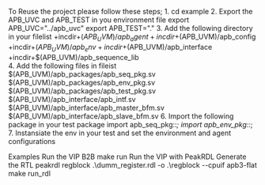 To Reuse the project please follow these steps;
	1. cd example
	2. Export the APB_UVC  and APB_TEST in you environment file
		export APB_UVC="../apb_uvc"
		export APB_TEST="."
	3. Add the following directory in your filelist 
		+incdir+$(APB_UVM)/apb_agent
		+incdir+$(APB_UVM)/apb_config
		+incdir+$(APB_UVM)/apb_env
		+incdir+$(APB_UVM)/apb_interface
		+incdir+$(APB_UVM)/apb_sequence_lib                           
	4. Add the following files in fileist 
		$(APB_UVM)/apb_packages/apb_seq_pkg.sv		
		$(APB_UVM)/apb_packages/apb_env_pkg.sv		
		$(APB_UVM)/apb_packages/apb_test_pkg.sv		
		$(APB_UVM)/apb_interface/apb_intf.sv		
		$(APB_UVM)/apb_interface/apb_master_bfm.sv		
		$(APB_UVM)/apb_interface/apb_slave_bfm.sv
	6. Import the following package in your test package
		 import apb_seq_pkg::*;
    	 import apb_env_pkg::*;
    7. Instansiate the env in your test  and set the environment and agent configurations 
    
Examples 
	Run the VIP B2B
	     make run
	Run the VIP with PeakRDL
	 Generate the RTL 
	 	peakrdl regblock .\dumm_register.rdl -o .\regblock --cpuif apb3-flat
	 	make run_rdl